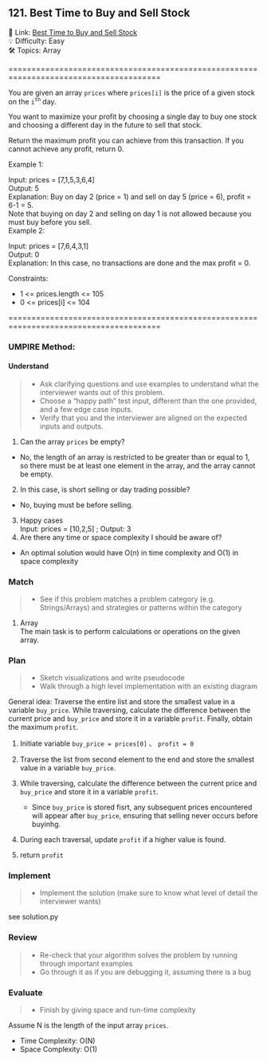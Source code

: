 ## 121. Best Time to Buy and Sell Stock
🔗 Link: [Best Time to Buy and Sell Stock](https://leetcode.com/problems/best-time-to-buy-and-sell-stock/description/)<br>
💡 Difficulty: Easy<br>
🛠️ Topics: Array<br>

=======================================================================================<br>

You are given an array `prices` where `prices[i]` is the price of a given stock on the `i`<sup>`th`</sup> day.<br>

You want to maximize your profit by choosing a single day to buy one stock and choosing a different day in the future to sell that stock.<br>

Return the maximum profit you can achieve from this transaction. If you cannot achieve any profit, return 0.<br>

 

Example 1:<br>

Input: prices = [7,1,5,3,6,4]<br>
Output: 5<br>
Explanation: Buy on day 2 (price = 1) and sell on day 5 (price = 6), profit = 6-1 = 5.<br>
Note that buying on day 2 and selling on day 1 is not allowed because you must buy before you sell.<br>
Example 2:<br>

Input: prices = [7,6,4,3,1]<br>
Output: 0<br>
Explanation: In this case, no transactions are done and the max profit = 0.<br>
 

Constraints:<br>

- 1 <= prices.length <= 105<br>
- 0 <= prices[i] <= 104<br>

=======================================================================================<br>
### UMPIRE Method:
#### Understand

> - Ask clarifying questions and use examples to understand what the interviewer wants out of this problem.
> - Choose a “happy path” test input, different than the one provided, and a few edge case inputs. 
> - Verify that you and the interviewer are aligned on the expected inputs and outputs.
1. Can the array `prices` be empty?
- No, the length of an array is restricted to be greater than or equal to 1, so there must be at least one element in the array, and the array cannot be empty.
2. In this case, is short selling or day trading possible?
- No, buying must be before selling.
3. Happy cases<br>  Input: prices = [10,2,5] ; Output: 3<br>
4. Are there any time or space complexity I should be aware of?
- An optimal solution would have O(n) in time complexity and O(1) in space complexity

### Match
> - See if this problem matches a problem category (e.g. Strings/Arrays) and strategies or patterns within the category

1. Array<br>
The main task is to perform calculations or operations on the given array.

### Plan
> - Sketch visualizations and write pseudocode
> - Walk through a high level implementation with an existing diagram

General idea: Traverse the entire list and store the smallest value in a variable `buy_price`. While traversing, calculate the difference between the current price and `buy_price` and store it in a variable `profit`. Finally, obtain the maximum `profit`. <br>

1) Initiate variable `buy_price = prices[0]` 、 `profit = 0`<br>

2) Traverse the list from second element to the end and store the smallest value in a variable `buy_price`.<br>
    
3) While traversing, calculate the difference between the current price and `buy_price` and store it in a variable `profit`.<br>
   - Since `buy_price` is stored fisrt, any subsequent prices encountered will appear after `buy_price`, ensuring that selling never occurs before buyinhg.
    
4) During each traversal, update `profit` if a higher value is found. <br>

5) return `profit` <br>

### Implement
> - Implement the solution (make sure to know what level of detail the interviewer wants)

see solution.py

### Review
> - Re-check that your algorithm solves the problem by running through important examples
> - Go through it as if you are debugging it, assuming there is a bug
### Evaluate
> - Finish by giving space and run-time complexity

Assume N is the length of the input array `prices`.


- Time Complexity: O(N)
- Space Complexity: O(1)
